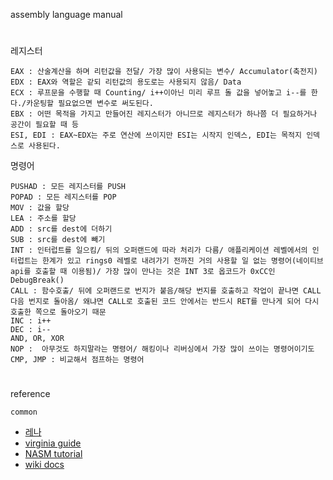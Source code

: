 assembly language manual
#
레지스터
```
EAX : 산술계산을 하며 리턴값을 전달/ 가장 많이 사용되는 변수/ Accumulator(축전지)
EDX : EAX와 역할은 같되 리턴값의 용도로는 사용되지 않음/ Data
ECX : 루프문을 수행할 때 Counting/ i++이아닌 미리 루프 돌 값을 넣어놓고 i--를 한다./카운팅할 필요없으면 변수로 써도된다.
EBX : 어떤 목적을 가지고 만들어진 레지스터가 아니므로 레지스터가 하나쯤 더 필요하거나 공간이 필요할 때 등
ESI, EDI : EAX~EDX는 주로 연산에 쓰이지만 ESI는 시작지 인덱스, EDI는 목적지 인덱스로 사용된다.
```
명령어
```
PUSHAD : 모든 레지스터를 PUSH
POPAD : 모든 레지스터를 POP
MOV : 값을 할당
LEA : 주소를 할당
ADD : src를 dest에 더하기
SUB : src를 dest에 빼기
INT : 인터럽트를 일으킴/ 뒤의 오퍼랜드에 따라 처리가 다름/ 애플리케이션 레벨에서의 인터럽트는 한계가 있고 rings0 레벨로 내려가기 전까진 거의 사용할 일 없는 명령어(네이티브 api를 호출할 때 이용됨)/ 가장 많이 만나는 것은 INT 3로 옵코드가 0xCC인 DebugBreak()
CALL : 함수호출/ 뒤에 오퍼랜드로 번지가 붙음/해당 번지를 호출하고 작업이 끝나면 CALL 다음 번지로 돌아옴/ 왜냐면 CALL로 호출된 코드 안에서는 반드시 RET를 만나게 되어 다시 호출한 쪽으로 돌아오기 때문
INC : i++
DEC : i--
AND, OR, XOR
NOP :  아무것도 하지말라는 명령어/ 해킹이나 리버싱에서 가장 많이 쓰이는 명령어이기도
CMP, JMP : 비교해서 점프하는 명령어
```
#
reference

`common`
- [레나](https://tuts4you.com/)
- [virginia guide](https://www.cs.virginia.edu/~evans/cs216/guides/x86.html)
- [NASM tutorial](https://cs.lmu.edu/~ray/notes/nasmtutorial/)
- [wiki docs](https://wikidocs.net/146018)
